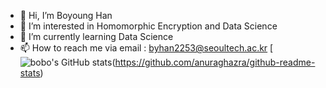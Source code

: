 - 👋 Hi, I’m Boyoung Han
- 👀 I’m interested in Homomorphic Encryption and Data Science
- 🌱 I’m currently learning Data Science
- 📫 How to reach me via email : byhan2253@seoultech.ac.kr
[![bobo's GitHub stats](https://github-readme-stats.vercel.app/api?username=bobo-0&bg_color=30,87cefa,9370db&title_color=fff&text_color=fff)(https://github.com/anuraghazra/github-readme-stats)


